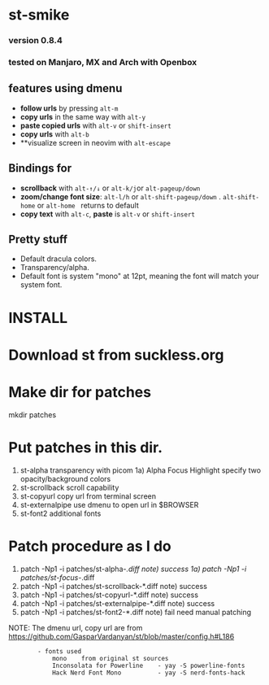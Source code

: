 # st-smike
### version 0.8.4
### tested on Manjaro, MX and Arch with Openbox

## features using dmenu

+ **follow urls** by pressing `alt-m`
+ **copy urls** in the same way with `alt-y`
+ **paste copied urls** with `alt-v` or `shift-insert`
+ **copy urls** with `alt-b`
+ **visualize screen in neovim with `alt-escape`

## Bindings for

+ **scrollback** with `alt-↑/↓` or `alt-k/j`or `alt-pageup/down`
+ **zoom/change font size**: `alt-l/h` or `alt-shift-pageup/down` . `alt-shift-home` or `alt-home ` returns to default
+ **copy text** with `alt-c`, **paste** is `alt-v` or `shift-insert`

## Pretty stuff

+ Default dracula colors.
+ Transparency/alpha.
+ Default font is system "mono" at 12pt, meaning the font will match your system font.


# INSTALL

# Download st from suckless.org

# Make dir for patches
  mkdir patches

# Put patches in this dir.
  1)  st-alpha 			            transparency with picom
    1a) Alpha Focus Highlight       specify two opacity/background colors
  2)  st-scrollback                 scroll capability
  3)  st-copyurl 		            copy url from terminal screen
  4)  st-externalpipe		        use dmenu to open url in $BROWSER
  5)  st-font2                      additional fonts

# Patch procedure as I do

  1) patch -Np1 -i patches/st-alpha-*.diff
    note) success
  1a) patch -Np1 -i patches/st-focus-*.diff
  2) patch -Np1 -i patches/st-scrollback-*.diff
    note) success
  3) patch -Np1 -i patches/st-copyurl-*.diff
    note) success
  4) patch -Np1 -i patches/st-externalpipe-*.diff
    note) success
  5) patch -Np1 -i patches/st-font2-*.diff
    note) fail   need manual patching

NOTE: The dmenu url, copy url are from https://github.com/GasparVardanyan/st/blob/master/config.h#L186
```
        - fonts used
            mono    from original st sources
            Inconsolata for Powerline    - yay -S powerline-fonts
            Hack Nerd Font Mono          - yay -S nerd-fonts-hack
```


